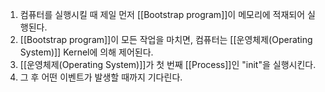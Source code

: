 
1. 컴퓨터를 실행시킬 때 제일 먼저 [[Bootstrap program]]이 메모리에 적재되어 실행된다.
2. [[Bootstrap program]]이 모든 작업을 마치면, 컴퓨터는 [[운영체제(Operating System)]] Kernel에 의해 제어된다. 
3. [[운영체제(Operating System)]]가 첫 번째 [[Process]]인 "init"을 실행시킨다.
4. 그 후 어떤 이벤트가 발생할 때까지 기다린다.
